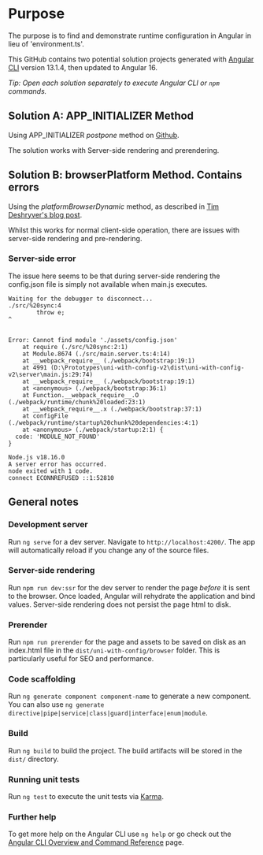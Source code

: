 # Purpose

The purpose is to find and demonstrate runtime configuration in Angular in lieu of 'environment.ts'.  

This GitHub contains two potential solution projects generated with [Angular CLI](https://github.com/angular/angular-cli) version 13.1.4, then updated to Angular 16.

_Tip: Open each solution separately to execute Angular CLI or `npm` commands._

## Solution A: APP_INITIALIZER Method

Using APP_INITIALIZER _postpone_ method on [Github](https://github.com/crucisco/uni-with-config).

The solution works with Server-side rendering and prerendering.

## Solution B: browserPlatform Method. Contains errors

Using the _platformBrowserDynamic_ method, as described in [Tim Deshryver's blog post](https://timdeschryver.dev/blog/angular-build-once-deploy-to-multiple-environments).

Whilst this works for normal client-side operation, there are issues with server-side rendering and pre-rendering.

### Server-side error

The issue here seems to be that during server-side rendering the config.json file is simply not available when main.js executes.

```
Waiting for the debugger to disconnect...
./src/%20sync:4
        throw e;
^


Error: Cannot find module './assets/config.json'
    at require (./src/%20sync:2:1)
    at Module.8674 (./src/main.server.ts:4:14)
    at __webpack_require__ (./webpack/bootstrap:19:1)
    at 4991 (D:\Prototypes\uni-with-config-v2\dist\uni-with-config-v2\server\main.js:29:74)
    at __webpack_require__ (./webpack/bootstrap:19:1)
    at <anonymous> (./webpack/bootstrap:36:1)
    at Function.__webpack_require__.O (./webpack/runtime/chunk%20loaded:23:1)
    at __webpack_require__.x (./webpack/bootstrap:37:1)
    at configFile (./webpack/runtime/startup%20chunk%20dependencies:4:1)
    at <anonymous> (./webpack/startup:2:1) {
  code: 'MODULE_NOT_FOUND'
}

Node.js v18.16.0
A server error has occurred.
node exited with 1 code.
connect ECONNREFUSED ::1:52810
```

## General notes
### Development server

Run `ng serve` for a dev server. Navigate to `http://localhost:4200/`. The app will automatically reload if you change any of the source files.

### Server-side rendering

Run `npm run dev:ssr` for the dev server to render the page _before_ it is sent to the browser. Once loaded, Angular will rehydrate the application and bind values.
Server-side rendering does not persist the page html to disk.

### Prerender

Run `npm run prerender` for the page and assets to be saved on disk as an index.html file in the `dist/uni-with-config/browser` folder.  This is particularly useful for SEO and performance.

### Code scaffolding

Run `ng generate component component-name` to generate a new component. You can also use `ng generate directive|pipe|service|class|guard|interface|enum|module`.

### Build

Run `ng build` to build the project. The build artifacts will be stored in the `dist/` directory.

### Running unit tests

Run `ng test` to execute the unit tests via [Karma](https://karma-runner.github.io).


### Further help

To get more help on the Angular CLI use `ng help` or go check out the [Angular CLI Overview and Command Reference](https://angular.io/cli) page.
